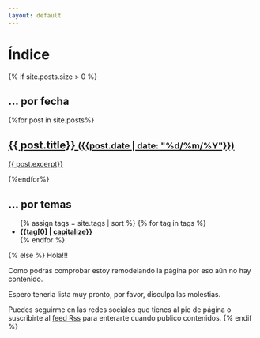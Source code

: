 ```yaml
---
layout: default
---
```

# Índice
{% if site.posts.size > 0 %}
<div class="flex-grid">
<section class="col">
  <h1>... por fecha</h1>
  {%for post in site.posts%}
    <a href="{{post.url}}" class="article">
    <article>
      <h2>{{ post.title}} <small>({{post.date | date: "%d/%m/%Y"}})</small></h2>
      <p>{{ post.excerpt}}</p>
    </article>
    </a>
  {%endfor%}
</section>

<section class="col">
  <h1>... por temas</h1>
  <ul>
  {% assign tags = site.tags | sort %}
  {% for tag in tags %}
      <li><a href="/{{tag[0] | slugify | downcase }}"><strong>{{tag[0] | capitalize}}</strong></a></li>
  {% endfor %}
  </ul>
</section>
</div>
{% else %}
  Hola!!!
  
  Como podras comprobar estoy remodelando la página por eso aún no hay contenido.

  Espero tenerla lista muy pronto, por favor, disculpa las molestias.
  
  Puedes seguirme en las redes sociales que tienes al pie de página o suscribirte al [feed Rss](/feed.xml) para enterarte cuando publico contenidos.
{% endif %}
